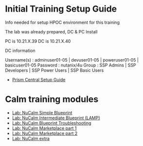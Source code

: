 # Initial Training Setup Guide

Info needed for setup HPOC environment for this training

The lab was already prepared, DC & PC Install

PC is 10.21.X.39
DC is 10.21.X.40

DC information

Username(s) : adminuser01-05 | devuser01-05   | poweruser01-05  | basicuser01-05
Password :    nutanix/4u 
Group :       SSP Admins     | SSP Developers | SSP Power Users | SSP Basic Users

- [Prism Central Setup Guide](./prism_central/prism_central_setup.rst)

# Calm training modules

- [Lab: NuCalm Simple Blueprint](./lab1/calm_workshop_lab1.rst)
- [Lab: NuCalm Intermediate Blueprint (LAMP)](./lab2/calm_workshop_lab2.rst)
- [Lab: NuCalm Blueprint Troubleshooting](./lab3/calm_workshop_lab3_troubleshooting.rst)
- [Lab: NuCalm Marketplace part 1](./lab4/calm_workshop_lab4_marketplace.rst)
- [Lab: NuCalm Marketplace part 2](./lab8/calm_workshop_lab8_marketplace.rst)
- [Lab: NuCalm extra](./lab17/calm_workshop_extra.rst)
